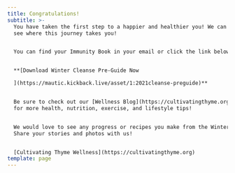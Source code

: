 ```yaml
---
title: Congratulations!
subtitle: >-
  You have taken the first step to a happier and healthier you! We can't wait to
  see where this journey takes you! 


  You can find your Immunity Book in your email or click the link below.


  **[Download Winter Cleanse Pre-Guide Now

  ](https://mautic.kickback.live/asset/1:2021cleanse-preguide)**


  Be sure to check out our [Wellness Blog](https://cultivatingthyme.org/blogs)
  for more health, nutrition, exercise, and lifestyle tips!


  We would love to see any progress or recipes you make from the Winter Cleanse!
  Share your stories and photos with us!


  [Cultivating Thyme Wellness](https://cultivatingthyme.org)
template: page
---
```

